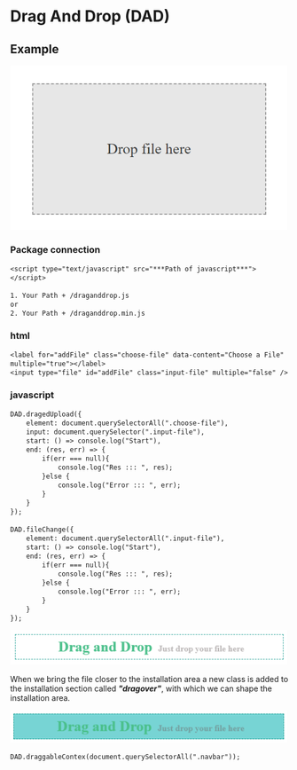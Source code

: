 # Drag And Drop (DAD)

## Example

<img src="./example.png" width="500" alt="Drop file here draggable file upload" />

### Package connection

    <script type="text/javascript" src="***Path of javascript***"></script>

    1. Your Path + /draganddrop.js
    or
    2. Your Path + /draganddrop.min.js

### html

    <label for="addFile" class="choose-file" data-content="Choose a File" multiple="true"></label>
    <input type="file" id="addFile" class="input-file" multiple="false" />

### javascript

    DAD.dragedUpload({
        element: document.querySelectorAll(".choose-file"),
        input: document.querySelector(".input-file"),
        start: () => console.log("Start"),
        end: (res, err) => {
            if(err === null){
                console.log("Res ::: ", res);
            }else {
                console.log("Error ::: ", err);
            }
        }
    });

    DAD.fileChange({
        element: document.querySelectorAll(".input-file"),
        start: () => console.log("Start"),
        end: (res, err) => {
            if(err === null){
                console.log("Res ::: ", res);
            }else {
                console.log("Error ::: ", err);
            }
        }
    });

<img src="./example1.png" width="500" alt="Drop file here draggable file upload" />

When we bring the file closer to the installation area a new class is added to the installation section called ***"dragover"***, with which we can shape the installation area․

<img src="./example2.png" width="500" alt="Drop file here draggable file upload" />

    DAD.draggableContex(document.querySelectorAll(".navbar"));